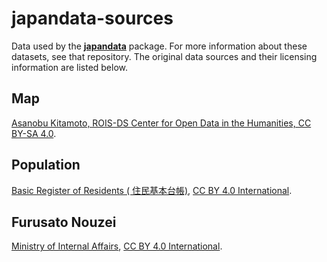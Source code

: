 # japandata-sources

Data used by the [**japandata**](https://github.com/passaglia/japandata) package. For more information about these datasets, see that repository. The original data sources and their licensing information are listed below.

## Map

[Asanobu Kitamoto, ROIS-DS Center for Open Data in the Humanities, CC BY-SA 4.0](https://geoshape.ex.nii.ac.jp/city/choropleth/).

## Population

[Basic Register of Residents (
住民基本台帳)](https://www.soumu.go.jp/main_sosiki/jichi_gyousei/daityo/gaiyou.html), [CC BY 4.0 International](https://www.soumu.go.jp/menu_kyotsuu/policy/tyosaku.html#tyosakuken).

## Furusato Nouzei

[Ministry of Internal Affairs](https://www.soumu.go.jp/main_sosiki/jichi_zeisei/czaisei/czaisei_seido/furusato/archive/), [CC BY 4.0 International](https://www.soumu.go.jp/menu_kyotsuu/policy/tyosaku.html#tyosakuken).


